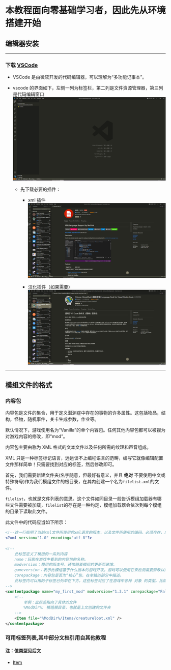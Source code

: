 # 本教程面向零基础学习者，因此先从环境搭建开始

## 编辑器安装

---

### 下载 [VSCode](https://code.visualstudio.com/)

- VSCode 是由微软开发的代码编辑器，可以理解为“多功能记事本”。

- vscode 的界面如下，左侧一列为标签栏，第二列是文件资源管理器，第三列是代码编辑窗口![vsc 界面](resources/1.png)

  - 先下载必要的插件：

    - xml 插件![xml插件](resources/2.png)

    - 汉化插件（如果需要）![汉化插件](resources/3.png)

---

## 模组文件的格式

### 内容包

内容包是文件的集合，用于定义潜渊症中存在的事物的许多属性。这包括物品，结构，怪物，随机事件，关卡生成参数，作业等。

默认情况下，游戏使用名为“Vanilla”的单个内容包。任何其他内容包都可以被视为对游戏内容的修改，即“mod”。

内容包主要由称为 XML 格式的文本文件以及任何所需的纹理和声音组成。

XML 只是一种标签标记语言，远远谈不上编程语言的范畴，编写它就像编辑配置文件那样简单！只需要找到对应的标签，然后修改即可。

首先，我们需要新建文件夹(名字随意，但最好有意义，并且 **绝对** 不要使用中文或特殊符号)作为我们模组文件的根目录，在其内创建一个名为`filelist.xml`的文件。

`filelist`，也就是文件列表的意思。这个文件如同目录一般告诉模组加载器有哪些文件需要被加载，`filelist`的存在是一种约定，模组加载器会依次到每个模组的目录下读取此文件。

此文件中的代码应当如下所示：

```xml
<!--这一行指明了当前xml文件所使用的xml语言的版本，以及文件所使用的编码。必须存在，内容无需更改。-->
<?xml version="1.0" encoding="utf-8"?>

<!--
    此标签定义了模组的一系列内容
    name：玩家在游戏中看到的内容包的名称。
    modversion：模组的版本号。通常随着模组的更新而递增。
    gameversion：表示此模组基于什么版本的游戏开发。游戏可以使用它来检测需要修改以向后兼容的模组。
    corepackage：内容包是否为“核心”包，在单独的部分中描述。
    此标签内可以用的子标签已列举在下方，这些标签对应了在游戏中各种 对象 的类型。比如物品，生物等。
-->
<contentpackage name="my_first_mod" modversion="1.3.1" corepackage="False" steamworkshopid="2865579023" gameversion="0.19.10.0" expectedhash="3601641CD5A8262D2CA935705F3D1597">
    <!--
        举例：此标签指向了具体的文件
        %ModDir%: 模组根目录，也就是上文创建的文件夹
    -->
    <Item file="%ModDir%/Items/creatureloot.xml" />
</contentpackage>
```

### 可用标签列表,其中部分文档引用自其他教程

#### **注：值类型见后文**

- [Item](examples/Item.md)
